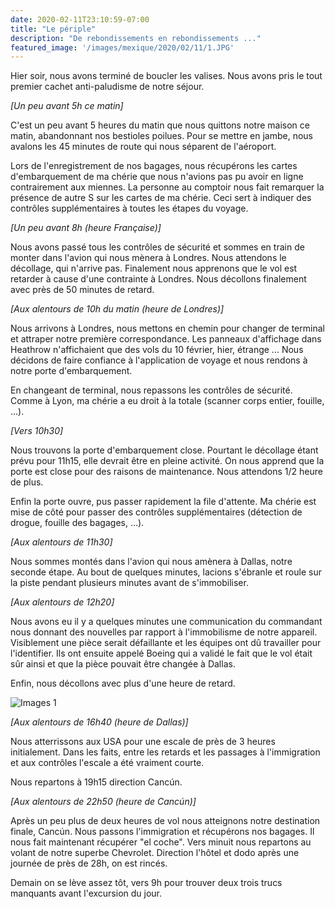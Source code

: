 ```yaml
---
date: 2020-02-11T23:10:59-07:00
title: "Le périple"
description: "De rebondissements en rebondissements ..."
featured_image: '/images/mexique/2020/02/11/1.JPG'
---
```


Hier soir, nous avons terminé de boucler les valises. Nous avons pris le tout premier cachet anti-paludisme de notre séjour. 

_[Un peu avant 5h ce matin]_

C'est un peu avant 5 heures du matin que nous quittons notre maison ce matin, abandonnant nos bestioles poilues. Pour se mettre en jambe, nous avalons les 45 minutes de route qui nous séparent de l'aéroport. 

Lors de l'enregistrement de nos bagages, nous récupérons les cartes d'embarquement de ma chérie que nous n'avions pas pu avoir en ligne contrairement aux miennes. La personne au comptoir nous fait remarquer la présence de autre S sur les cartes de ma chérie. Ceci sert à indiquer des contrôles supplémentaires à toutes les étapes du voyage. 

_[Un peu avant 8h (heure Française)]_

Nous avons passé tous les contrôles de sécurité et sommes en train de monter dans l'avion qui nous mènera à Londres. Nous attendons le décollage, qui n'arrive pas. Finalement nous apprenons que le vol est retarder à cause d'une contrainte à Londres. Nous décollons finalement avec près de 50 minutes de retard. 

_[Aux alentours de 10h du matin (heure de Londres)]_

Nous arrivons à Londres, nous mettons en chemin pour changer de terminal et attraper notre première correspondance. Les panneaux d'affichage dans Heathrow n'affichaient que des vols du 10 février, hier, étrange ... Nous décidons de faire confiance à l'application de voyage et nous rendons à notre porte d'embarquement. 

En changeant de terminal, nous repassons les contrôles de sécurité. Comme à Lyon, ma chérie a eu droit à la totale (scanner corps entier, fouille, ...). 

_[Vers 10h30]_

Nous trouvons la porte d'embarquement close. Pourtant le décollage étant prévu pour 11h15, elle devrait être en pleine activité. On nous apprend que la porte est close pour des raisons de maintenance. Nous attendons 1/2 heure de plus. 

Enfin la porte ouvre,  pus passer rapidement la file d'attente. Ma chérie est mise de côté pour passer des contrôles supplémentaires (détection de drogue, fouille des bagages, ...). 

_[Aux alentours de 11h30]_

Nous sommes montés dans l'avion qui nous amènera à Dallas, notre seconde étape. Au bout de quelques minutes, lacions s'ébranle et roule sur la piste pendant plusieurs minutes avant de s'immobiliser. 

_[Aux alentours de 12h20]_

Nous avons eu il y a quelques minutes une communication du commandant nous donnant des nouvelles par rapport à l'immobilisme de notre appareil. Visiblement une pièce serait défaillante et les équipes ont dû travailler pour l'identifier. Ils ont ensuite appelé Boeing qui a validé le fait que le vol était sûr ainsi et que la pièce pouvait être changée à Dallas. 

Enfin, nous décollons avec plus d'une heure de retard. 

![Images 1](/images/mexique/2020/02/11/1.JPG)

_[Aux alentours de 16h40 (heure de Dallas)]_

Nous atterrissons aux USA pour une escale de près de 3 heures initialement. Dans les faits, entre les retards et les passages à l'immigration et aux contrôles l'escale a été vraiment courte. 

Nous repartons à 19h15 direction Cancún. 

_[Aux alentours de 22h50 (heure de Cancún)]_

Après un peu plus de deux heures de vol nous atteignons notre destination finale, Cancún. Nous passons l'immigration et récupérons nos bagages. Il nous fait maintenant récupérer "el coche". Vers minuit nous repartons au volant de notre superbe Chevrolet. Direction l'hôtel et dodo après une journée de près de 28h, on est rincés. 

Demain on se lève assez tôt, vers 9h pour trouver deux trois trucs manquants avant l'excursion du jour. 
